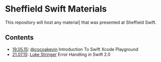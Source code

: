 # Sheffield Swift Materials

This repository will host any material] that was presented at Sheffield Swift.

## Contents

* [19.05.15](19.05.15): [@cocoakevin](https://twitter.com/cocoakevin) Introduction To Swift Xcode Playground
* [21.07.15](21.07.15): [Luke Stringer](https://twitter.com/lukestringer90) Error Handling in Swift 2.0